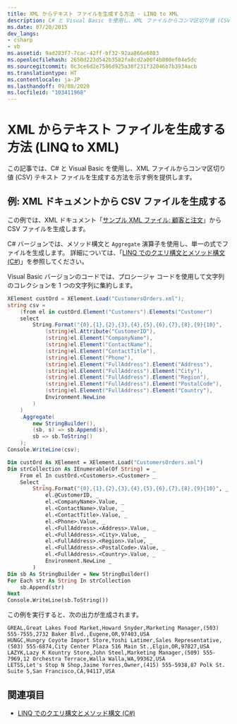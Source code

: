 ```yaml
---
title: XML からテキスト ファイルを生成する方法 - LINQ to XML
description: C# と Visual Basic を使用し、XML ファイルからコンマ区切り値 (CSV) テキスト ファイルを生成できます。 この記事では例を示します。
ms.date: 07/20/2015
dev_langs:
- csharp
- vb
ms.assetid: 9ad283f7-7cac-42ff-bf32-92aa866e6883
ms.openlocfilehash: 2650d223d542b3582fa8cd2a00f4b880ef04e5dc
ms.sourcegitcommit: 0c3ce6d2e7586d925a30f231f32046b7b3934acb
ms.translationtype: HT
ms.contentlocale: ja-JP
ms.lasthandoff: 09/08/2020
ms.locfileid: "103411968"
---
```

# <a name="how-to-generate-text-files-from-xml-linq-to-xml"></a>XML からテキスト ファイルを生成する方法 (LINQ to XML)

この記事では、C# と Visual Basic を使用し、XML ファイルからコンマ区切り値 (CSV) テキスト ファイルを生成する方法を示す例を提供します。

## <a name="example-generate-a-csv-file-from-an-xml-document"></a>例: XML ドキュメントから CSV ファイルを生成する

この例では、XML ドキュメント「[サンプル XML ファイル: 顧客と注文](sample-xml-file-customers-orders.md)」から CSV ファイルを生成します。

C# バージョンでは、メソッド構文と `Aggregate` 演算子を使用し、単一の式でファイルを生成します。 詳細については、「[LINQ でのクエリ構文とメソッド構文 (C#)](../../csharp/programming-guide/concepts/linq/query-syntax-and-method-syntax-in-linq.md)」を参照してください。

Visual Basic バージョンのコードでは、プロシージャ コードを使用して文字列のコレクションを 1 つの文字列に集約します。

```csharp
XElement custOrd = XElement.Load("CustomersOrders.xml");
string csv =
    (from el in custOrd.Element("Customers").Elements("Customer")
    select
        String.Format("{0},{1},{2},{3},{4},{5},{6},{7},{8},{9}{10}",
            (string)el.Attribute("CustomerID"),
            (string)el.Element("CompanyName"),
            (string)el.Element("ContactName"),
            (string)el.Element("ContactTitle"),
            (string)el.Element("Phone"),
            (string)el.Element("FullAddress").Element("Address"),
            (string)el.Element("FullAddress").Element("City"),
            (string)el.Element("FullAddress").Element("Region"),
            (string)el.Element("FullAddress").Element("PostalCode"),
            (string)el.Element("FullAddress").Element("Country"),
            Environment.NewLine
        )
    )
    .Aggregate(
        new StringBuilder(),
        (sb, s) => sb.Append(s),
        sb => sb.ToString()
    );
Console.WriteLine(csv);
```

```vb
Dim custOrd As XElement = XElement.Load("CustomersOrders.xml")
Dim strCollection As IEnumerable(Of String) = _
    From el In custOrd.<Customers>.<Customer> _
    Select _
        String.Format("{0},{1},{2},{3},{4},{5},{6},{7},{8},{9}{10}", _
            el.@CustomerID, _
            el.<CompanyName>.Value, _
            el.<ContactName>.Value, _
            el.<ContactTitle>.Value, _
            el.<Phone>.Value, _
            el.<FullAddress>.<Address>.Value, _
            el.<FullAddress>.<City>.Value, _
            el.<FullAddress>.<Region>.Value, _
            el.<FullAddress>.<PostalCode>.Value, _
            el.<FullAddress>.<Country>.Value, _
            Environment.NewLine _
        )
Dim sb As StringBuilder = New StringBuilder()
For Each str As String In strCollection
    sb.Append(str)
Next
Console.WriteLine(sb.ToString())
```

この例を実行すると、次の出力が生成されます。

```output
GREAL,Great Lakes Food Market,Howard Snyder,Marketing Manager,(503) 555-7555,2732 Baker Blvd.,Eugene,OR,97403,USA
HUNGC,Hungry Coyote Import Store,Yoshi Latimer,Sales Representative,(503) 555-6874,City Center Plaza 516 Main St.,Elgin,OR,97827,USA
LAZYK,Lazy K Kountry Store,John Steel,Marketing Manager,(509) 555-7969,12 Orchestra Terrace,Walla Walla,WA,99362,USA
LETSS,Let's Stop N Shop,Jaime Yorres,Owner,(415) 555-5938,87 Polk St. Suite 5,San Francisco,CA,94117,USA
```

## <a name="see-also"></a>関連項目

- [LINQ でのクエリ構文とメソッド構文 (C#)](../../csharp/programming-guide/concepts/linq/query-syntax-and-method-syntax-in-linq.md)
